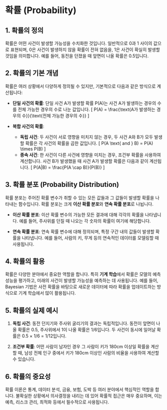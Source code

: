 # 확률 (Probability)

## 1. 확률의 정의
확률은 어떤 사건이 발생할 가능성을 수치화한 것입니다. 일반적으로 0과 1 사이의 값으로 표현되며, 0은 사건이 발생하지 않을 확률이 전혀 없음을, 1은 사건이 확실히 발생할 것임을 의미합니다. 예를 들어, 동전을 던졌을 때 앞면이 나올 확률은 0.5입니다.

## 2. 확률의 기본 개념
확률은 여러 상황에서 다양하게 정의될 수 있지만, 기본적으로 다음과 같은 방식으로 계산됩니다:

- **단일 사건의 확률**: 단일 사건 A가 발생할 확률 P(A)는 사건 A가 발생하는 경우의 수를 전체 가능한 경우의 수로 나눈 값입니다.
  \[
  P(A) = \frac{\text{A가 발생하는 경우의 수}}{\text{전체 가능한 경우의 수}}
  \]

- **복합 사건의 확률**:
  - **독립 사건**: 두 사건이 서로 영향을 미치지 않는 경우, 두 사건 A와 B가 모두 발생할 확률은 각 사건의 확률을 곱한 값입니다.
    \[
    P(A \text{ and } B) = P(A) \times P(B)
    \]
  - **종속 사건**: 한 사건이 다른 사건에 영향을 미치는 경우, 조건부 확률을 사용하여 계산합니다. 사건 B가 발생했을 때 사건 A가 발생할 확률은 다음과 같이 계산됩니다.
    \[
    P(A|B) = \frac{P(A \cap B)}{P(B)}
    \]

## 3. 확률 분포 (Probability Distribution)
확률 분포는 주어진 확률 변수가 취할 수 있는 모든 값들과 그 값들이 발생할 확률을 나타내는 함수입니다. 확률 분포는 크게 **이산 확률 분포**와 **연속 확률 분포**로 나뉩니다.

- **이산 확률 분포**: 이산 확률 변수의 가능한 모든 결과에 대해 각각의 확률을 나타냅니다. 예를 들어, 주사위를 던질 때 나오는 각 숫자의 확률이 여기에 해당합니다.
  
- **연속 확률 분포**: 연속 확률 변수에 대해 정의되며, 특정 구간 내의 값들이 발생할 확률을 나타냅니다. 예를 들어, 사람의 키, 무게 등의 연속적인 데이터를 모델링할 때 사용됩니다.

## 4. 확률의 활용
확률은 다양한 분야에서 중요한 역할을 합니다. 특히 **기계 학습**에서 확률은 모델의 예측 성능을 평가하고, 미래의 사건이 발생할 가능성을 예측하는 데 사용됩니다. 예를 들어, Bayesian 기법은 사전 확률을 바탕으로 새로운 데이터에 따라 확률을 업데이트하는 방식으로 기계 학습에서 많이 활용됩니다.

## 5. 확률의 실제 예시
1. **독립 사건**: 동전 던지기와 주사위 굴리기의 결과는 독립적입니다. 동전이 앞면이 나올 확률은 0.5, 주사위에서 1이 나올 확률은 1/6입니다. 두 사건이 동시에 일어날 확률은 0.5 × 1/6 = 1/12입니다.
  
2. **조건부 확률**: 어떤 사람이 남자인 경우 그 사람이 키가 180cm 이상일 확률을 계산할 때, 남성 전체 인구 중에서 키가 180cm 이상인 사람의 비율을 사용하여 계산할 수 있습니다.

## 6. 확률의 중요성
확률 이론은 통계, 데이터 분석, 금융, 보험, 도박 등 여러 분야에서 핵심적인 역할을 합니다. 불확실한 상황에서 의사결정을 내리는 데 있어 확률적 접근은 매우 중요하며, 이는 예측, 리스크 관리, 최적화 등에서 필수적으로 사용됩니다.

